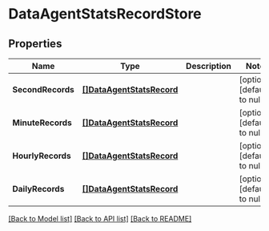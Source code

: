# DataAgentStatsRecordStore

## Properties
Name | Type | Description | Notes
------------ | ------------- | ------------- | -------------
**SecondRecords** | [**[]DataAgentStatsRecord**](DataAgentStatsRecord.md) |  | [optional] [default to null]
**MinuteRecords** | [**[]DataAgentStatsRecord**](DataAgentStatsRecord.md) |  | [optional] [default to null]
**HourlyRecords** | [**[]DataAgentStatsRecord**](DataAgentStatsRecord.md) |  | [optional] [default to null]
**DailyRecords** | [**[]DataAgentStatsRecord**](DataAgentStatsRecord.md) |  | [optional] [default to null]

[[Back to Model list]](../README.md#documentation-for-models) [[Back to API list]](../README.md#documentation-for-api-endpoints) [[Back to README]](../README.md)

